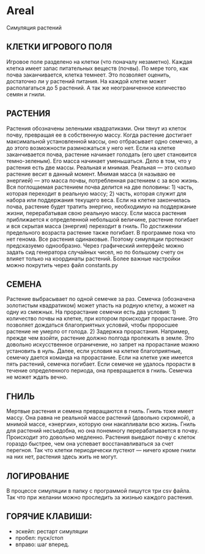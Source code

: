 # Areal
Симуляция растений


## КЛЕТКИ ИГРОВОГО ПОЛЯ
Игровое поле разделено на клетки (что поначалу незаметно). Каждая клетка имеет запас питательных веществ (почвы). По мере того, как почва заканчивается, клетка темнеет. Это позволяет оценить, достаточно ли у растений питания. На каждой клетке может располагаться до 5 растений. А так же неограниченное количество семян и гнили. 

## РАСТЕНИЯ
Растения обозначены зелеными квадратиками. Они тянут из клеток почву, превращая ее в собственную массу. Когда растение достигает максимальной установленной массы, оно отбрасывает одно семечко, а до этого возможности размножаться у него нет. Если на клетке заканчивается почва, растение начинает голодать (его цвет становится темно-зеленым).  Его масса начинает уменьшаться. Дело в том, что у растения есть две массы. Реальная и мнимая. Реальная — это сколько растение весит в данный момент. Мнимая масса (я называю ее энергией) — это масса почвы, потребленная растением с за всю жизнь. Вся поглощаемая растением почва делится на две половины: 1) часть, которая переходит в реальную массу; 2) часть, которая служит для набора или поддержания текущего веса. Если на клетке закончилась почва, растение будет тратить энергию, необходимую на поддержание жизни, перерабатывая свою реальную массу. Если масса растения приближается к определенной небольшой величине, растение погибает и вся скрытая масса (энергия) переходит в гниль. По достижении предельного возраста растение также погибает.
В программе пока что нет генома. Все растения одинаковые. Поэтому симуляции протекают предсказуемо однообразно. Через графический интерфейс можно задать сид генератора случайных чисел, но по большому счету он влияет только на координаты растений. Более важные настройки можно покрутить через файл constants.py

## СЕМЕНА
Растение выбрасывает по одной семечке за раз. Семечка (обозначена золотистым квадратиком) может упасть на родную клетку, а может на одну из смежных. На прорастание семечки есть два условия: 1) количество почвы на клетке, при котором происходит прорастание. Это позволяет дождаться благоприятных условий, чтобы проросшее растение не умерло от голода. 2) Задержка прорастания. Например, прежде чем взойти, растение должно полгода пролежать в земле. Это довольно искусственное ограничение, но запрет на прорастание можно установить в нуль.
Далее, если условия на клетке благоприятные, семечку дается команда на прорастание. Если на клетке уже имеется пять растений, семечка погибает.
Если семечке не удалось прорасти в течение определенного периода, она превращается в гниль. Семечка не может ждать вечно.

## ГНИЛЬ 
Мертвые растения и семена превращаются в гниль.  Гниль тоже имеет массу. Она равна не  реальной массе растений (довольно скромной), а мнимой массе, «энергии», которую они накапливали всю жизнь. Гниль для растений несъедобна, но она понемногу перерабатывается в почву. Происходит это довольно медленно. Растения выедают почву с клеток гораздо быстрее, чем она успевает восстанавливаться за счет перегноя. Так что клетки периодически пустеют — ничего кроме гнили на них нет, растения здесь жить не могут.

## ЛОГИРОВАНИЕ
В процессе симуляции в папку с программой пишутся три csv файла. Так что при желании можно проследить за жизнью каждого растения.

## ГОРЯЧИЕ КЛАВИШИ:
- эскейп: рестарт симуляции
- пробел: пуск/стоп
- вправо: шаг вперед.